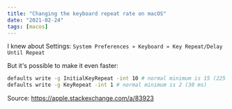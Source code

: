 ```yaml
---
title: "Changing the keyboard repeat rate on macOS"
date: "2021-02-24"
tags: [macos]
---
```


I knew about Settings: `System Preferences » Keyboard » Key Repeat/Delay Until Repeat`

But it's possible to make it even faster:

```sh
defaults write -g InitialKeyRepeat -int 10 # normal minimum is 15 (225 ms)
defaults write -g KeyRepeat -int 1 # normal minimum is 2 (30 ms)
```

Source: https://apple.stackexchange.com/a/83923
